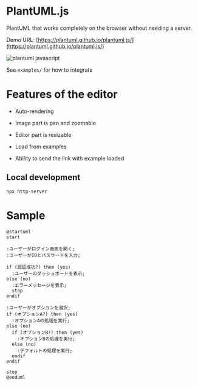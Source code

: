 # PlantUML.js

PlantUML that works completely on the browser without needing a server.

Demo URL: [https://plantuml.github.io/plantuml.js/](https://plantuml.github.io/plantuml.js/)

![plantuml javascript](demo.png "PlantUML javascript")

See `examples/` for how to integrate

# Features of the editor

- Auto-rendering

- Image part is pan and zoomable

- Editor part is resizable

- Load from examples

- Ability to send the link with example loaded

## Local development

`npx http-server`

# Sample

```plantuml
@startuml
start

:ユーザーがログイン画面を開く;
:ユーザーがIDとパスワードを入力;

if (認証成功?) then (yes)
  :ユーザーのダッシュボードを表示;
else (no)
  :エラーメッセージを表示;
  stop
endif

:ユーザーがオプションを選択;
if (オプションA?) then (yes)
  :オプションAの処理を実行;
else (no)
  if (オプションB?) then (yes)
    :オプションBの処理を実行;
  else (no)
    :デフォルトの処理を実行;
  endif
endif

stop
@enduml
```
